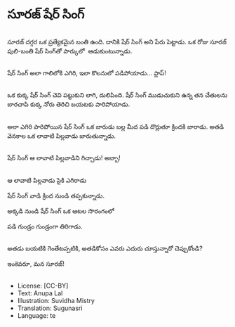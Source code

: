 # సూరజ్ షేర్ సింగ్

##
సూరజ్ దగ్గర ఒక ప్రత్యేకవైున బంతి ఉంది. దానికి షేర్ సింగ్ అని పేరు పెట్టాడు. ఒక రోజు సూరజ్ పులి-బంతి షేర్ సింగ్‌తో పార్కులో  ఆడుకుంటున్నాడు. 

##
షేర్ సింగ్ అలా గాలిలోకి ఎగిరి, ఇలా కొలనులో పడిపోయాడు... ప్లాప్! 

##
ఒక కుక్క షేర్ సింగ్ చెవి పట్టుకుని లాగి, దులిపింది. షేర్ సింగ్ ముడుచుకుని ఉన్న తన చేతులను బారచాపి కుక్క నోరు తెరిచి బయటకు పారిపోయాడు. 

##
అలా ఎగిరి పారిపోయిన షేర్ సింగ్ ఒక జారుడు బల్ల మీద పడి దొర్లుతూ క్రిందకి జారాడు. అతడి వెనకాల ఒక లావాటి పిల్లవాడు జారుతున్నాడు. 

##
షేర్ సింగ్ ఆ లావాటి పిల్లవాడిని గిచ్చాడు! అబ్బా! 

##
ఆ లావాటి పిల్లవాడు పైకి ఎగిరాడు

షేర్ సింగ్ వాడి క్రింద నుండి తప్పకున్నాడు.  

అక్కడి నుండి షేర్ సింగ్ ఒక ఆటల సొరంగంలో  

పడి గుండ్రం గుండ్రంగా తిరిగాడు. 

##
అతడు బయటికి గెంతేటప్పటికి, అతడికోసం ఎవరు ఎదురు చూస్తున్నారో చెప్పుకోండి? 

ఇంకెవరూ, మన సూరజ్! 

##
* License: [CC-BY]
* Text: Anupa Lal
* Illustration: Suvidha Mistry
* Translation: Sugunasri
* Language: te
